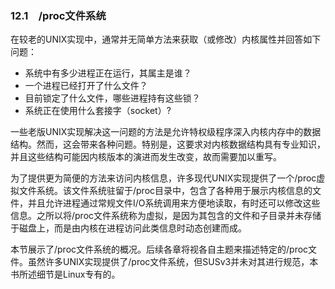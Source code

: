 ### 12.1　/proc文件系统

在较老的UNIX实现中，通常并无简单方法来获取（或修改）内核属性并回答如下问题：

+ 系统中有多少进程正在运行，其属主是谁？
+ 一个进程已经打开了什么文件？
+ 目前锁定了什么文件，哪些进程持有这些锁？
+ 系统正在使用什么套接字（socket）?

一些老版UNIX实现解决这一问题的方法是允许特权级程序深入内核内存中的数据结构。然而，这会带来各种问题。特别是，这要求对内核数据结构具有专业知识，并且这些结构可能因内核版本的演进而发生改变，故而需要加以重写。

为了提供更为简便的方法来访问内核信息，许多现代UNIX实现提供了一个/proc虚拟文件系统。该文件系统驻留于/proc目录中，包含了各种用于展示内核信息的文件，并且允许进程通过常规文件I/O系统调用来方便地读取，有时还可以修改这些信息。之所以将/proc文件系统称为虚拟，是因为其包含的文件和子目录并未存储于磁盘上，而是由内核在进程访问此类信息时动态创建而成。

本节展示了/proc文件系统的概况。后续各章将视各自主题来描述特定的/proc文件。虽然许多UNIX实现提供了/proc文件系统，但SUSv3并未对其进行规范，本书所述细节是Linux专有的。

